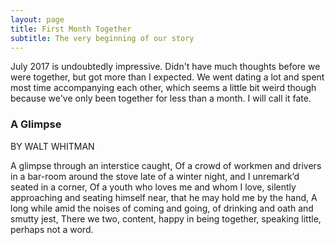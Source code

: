 ```yaml
---
layout: page
title: First Month Together
subtitle: The very beginning of our story
---
```


July 2017 is undoubtedly impressive. Didn't have much thoughts before we were together, but got more than I expected. 
We went dating a lot and spent most time accompanying each other, which seems a little bit weird though because we've only been together for less than a month. I will call it fate.


### A Glimpse
BY WALT WHITMAN

A glimpse through an interstice caught, 
Of a crowd of workmen and drivers in a bar-room around the stove late of a winter night, 
and I unremark’d seated in a corner, 
Of a youth who loves me and whom I love, 
silently approaching and seating himself near, 
that he may hold me by the hand, 
A long while amid the noises of coming and going, 
of drinking and oath and smutty jest, 
There we two, content, 
happy in being together, 
speaking little,
perhaps not a word. 

